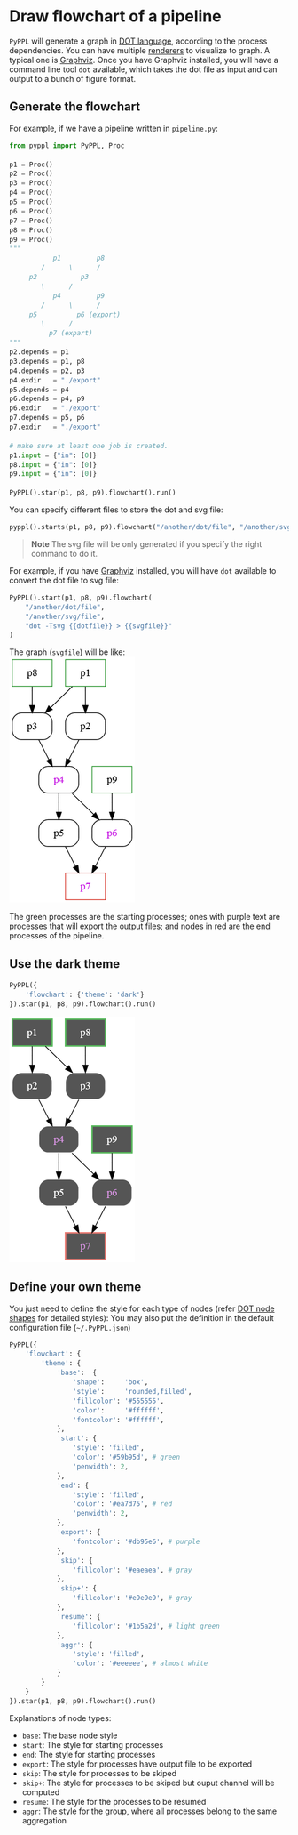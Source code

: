 # Draw flowchart of a pipeline
<!-- toc -->

`PyPPL` will generate a graph in [DOT language][1], according to the process dependencies. 
You can have multiple [renderers][2] to visualize to graph. A typical one is [Graphviz][3]. Once you have Graphviz installed, you will have a command line tool `dot` available, which takes the dot file as input and can output to a bunch of figure format. 

## Generate the flowchart
For example, if we have a pipeline written in `pipeline.py`:
```python
from pyppl import PyPPL, Proc

p1 = Proc()
p2 = Proc()
p3 = Proc()
p4 = Proc()
p5 = Proc()
p6 = Proc()
p7 = Proc()
p8 = Proc()
p9 = Proc()
"""
		   p1         p8
		/      \      /
	 p2           p3
		\      /
		   p4         p9
		/      \      /
	 p5          p6 (export)
		\      /
		  p7 (expart)
"""
p2.depends = p1
p3.depends = p1, p8
p4.depends = p2, p3
p4.exdir   = "./export"
p5.depends = p4
p6.depends = p4, p9
p6.exdir   = "./export"
p7.depends = p5, p6
p7.exdir   = "./export"

# make sure at least one job is created.
p1.input = {"in": [0]}
p8.input = {"in": [0]}
p9.input = {"in": [0]}

PyPPL().star(p1, p8, p9).flowchart().run()
```

You can specify different files to store the dot and svg file:
```python
pyppl().starts(p1, p8, p9).flowchart("/another/dot/file", "/another/svg/file")
```
> **Note** The svg file will be only generated if you specify the right command to do it.

For example, if you have [Graphviz](http://www.graphviz.org/) installed, you will have `dot` available to convert the dot file to svg file:
```python
PyPPL().start(p1, p8, p9).flowchart(
	"/another/dot/file", 
	"/another/svg/file", 
	"dot -Tsvg {{dotfile}} > {{svgfile}}"
)
```

The graph (`svgfile`) will be like:  
![Pipeline][4]

The green processes are the starting processes; ones with purple text are processes that will export the output files; and nodes in red are the end processes of the pipeline.

## Use the dark theme
```python
PyPPL({
	'flowchart': {'theme': 'dark'}
}).star(p1, p8, p9).flowchart().run()
```
![Pipeline-flowchart-dark][5]

## Define your own theme
You just need to define the style for each type of nodes (refer [DOT node shapes][6] for detailed styles):
You may also put the definition in the default configuration file (`~/.PyPPL.json`)
```python
PyPPL({
	'flowchart': {
		'theme': {
			'base':  {
				'shape':     'box',
				'style':     'rounded,filled',
				'fillcolor': '#555555',
				'color':     '#ffffff',
				'fontcolor': '#ffffff',
			},
			'start': {
				'style': 'filled',
				'color': '#59b95d', # green
				'penwidth': 2,
			},
			'end': {
				'style': 'filled',
				'color': '#ea7d75', # red
				'penwidth': 2,
			},
			'export': {
				'fontcolor': '#db95e6', # purple
			},
			'skip': {
				'fillcolor': '#eaeaea', # gray
			},
			'skip+': {
				'fillcolor': '#e9e9e9', # gray
			},
			'resume': {
				'fillcolor': '#1b5a2d', # light green
			},
			'aggr': {
				'style': 'filled',
				'color': '#eeeeee', # almost white
			}
		}
	}
}).star(p1, p8, p9).flowchart().run()
```
Explanations of node types:
- `base`: The base node style
- `start`: The style for starting processes
- `end`: The style for starting processes
- `export`: The style for processes have output file to be exported
- `skip`: The style for processes to be skiped
- `skip+`: The style for processes to be skiped but ouput channel will be computed
- `resume`: The style for the processes to be resumed
- `aggr`: The style for the group, where all processes belong to the same aggregation


[1]: https://en.wikipedia.org/wiki/DOT_(graph_description_language)
[2]: https://en.wikipedia.org/wiki/DOT_(graph_description_language)#Layout_programs
[3]: https://en.wikipedia.org/wiki/Graphviz
[4]: ./drawFlowchart_pyppl.png
[5]: ./drawFlowchart_pyppl_dark.png
[6]: http://www.graphviz.org/doc/info/shapes.html
